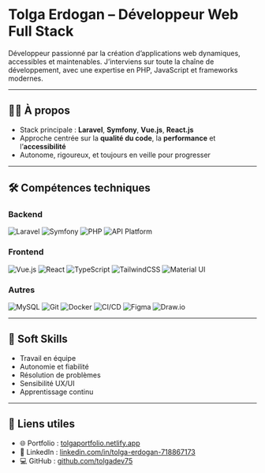 # Tolga Erdogan – Développeur Web Full Stack

Développeur passionné par la création d’applications web dynamiques, accessibles et maintenables. J’interviens sur toute la chaîne de développement, avec une expertise en PHP, JavaScript et frameworks modernes.

---

## 👨‍💻 À propos

- Stack principale : **Laravel**, **Symfony**, **Vue.js**, **React.js**
- Approche centrée sur la **qualité du code**, la **performance** et l’**accessibilité**
- Autonome, rigoureux, et toujours en veille pour progresser

---

## 🛠️ Compétences techniques

### Backend
![Laravel](https://img.shields.io/badge/Laravel-E74430?style=flat&logo=laravel&logoColor=white)
![Symfony](https://img.shields.io/badge/Symfony-000000?style=flat&logo=symfony&logoColor=white)
![PHP](https://img.shields.io/badge/PHP-777BB4?style=flat&logo=php&logoColor=white)
![API Platform](https://img.shields.io/badge/API_Platform-2F80ED?style=flat&logo=data&logoColor=white)

### Frontend
![Vue.js](https://img.shields.io/badge/Vue.js-35495E?style=flat&logo=vue.js&logoColor=4FC08D)
![React](https://img.shields.io/badge/React-20232A?style=flat&logo=react&logoColor=61DAFB)
![TypeScript](https://img.shields.io/badge/TypeScript-3178C6?style=flat&logo=typescript&logoColor=white)
![TailwindCSS](https://img.shields.io/badge/TailwindCSS-06B6D4?style=flat&logo=tailwindcss&logoColor=white)
![Material UI](https://img.shields.io/badge/Material--UI-007FFF?style=flat&logo=mui&logoColor=white)

### Autres
![MySQL](https://img.shields.io/badge/MySQL-005C84?style=flat&logo=mysql&logoColor=white)
![Git](https://img.shields.io/badge/Git-F05032?style=flat&logo=git&logoColor=white)
![Docker](https://img.shields.io/badge/Docker-2496ED?style=flat&logo=docker&logoColor=white)
![CI/CD](https://img.shields.io/badge/CI/CD-AEC6CF?style=flat&logo=githubactions&logoColor=white)
![Figma](https://img.shields.io/badge/Figma-F24E1E?style=flat&logo=figma&logoColor=white)
![Draw.io](https://img.shields.io/badge/Draw.io-F08705?style=flat&logo=diagrams.net&logoColor=white)

---

## 🧠 Soft Skills

- Travail en équipe
- Autonomie et fiabilité
- Résolution de problèmes
- Sensibilité UX/UI
- Apprentissage continu

---

## 🔗 Liens utiles

- 🌐 Portfolio : [tolgaportfolio.netlify.app](https://tolgaportfolio.netlify.app)
- 💼 LinkedIn : [linkedin.com/in/tolga-erdogan-718867173](https://www.linkedin.com/in/tolga-erdogan-718867173/)
- 💻 GitHub : [github.com/tolgadev75](https://github.com/tolgadev75)
